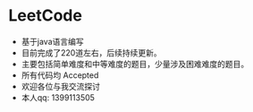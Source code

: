 # LeetCode
* 基于java语言编写
* 目前完成了220道左右，后续持续更新。
* 主要包括简单难度和中等难度的题目，少量涉及困难难度的题目。
* 所有代码均 Accepted
* 欢迎各位与我交流探讨
* 本人qq: 1399113505

